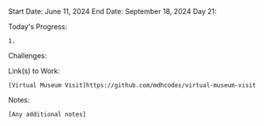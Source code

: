 Start Date: June 11, 2024
End Date: September 18, 2024
Day 21: 

Today's Progress:

    1.



Challenges:

    

Link(s) to Work:

    [Virtual Museum Visit]https://github.com/mdhcodes/virtual-museum-visit

Notes:

    [Any additional notes]